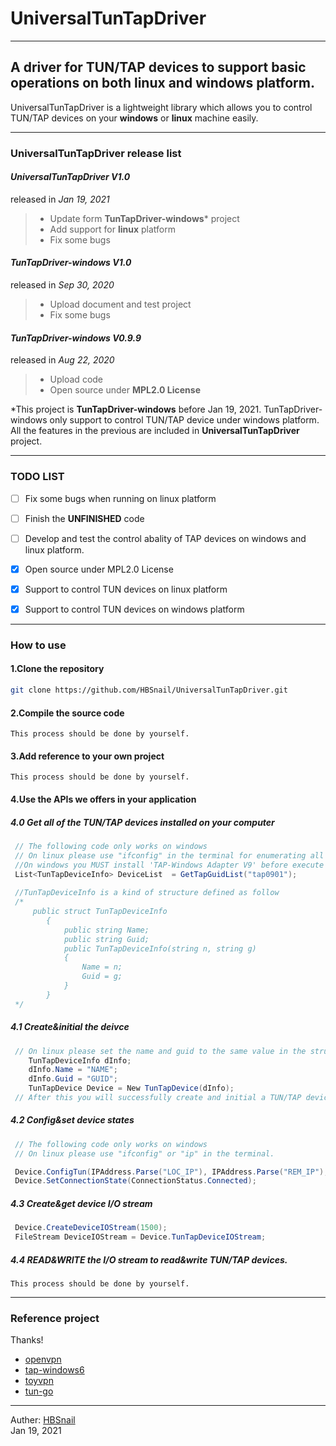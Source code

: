 # UniversalTunTapDriver
------
## A driver for TUN/TAP devices to support basic operations on both linux and windows platform.

UniversalTunTapDriver is a lightweight library which allows you to  control TUN/TAP devices on your **windows** or **linux** machine easily.

 

----------
### **UniversalTunTapDriver release list**

#### ***UniversalTunTapDriver V1.0***
released in *Jan 19, 2021*
> * Update form **TunTapDriver-windows*** project
> * Add support for **linux** platform
> * Fix some bugs

#### ***TunTapDriver-windows V1.0***
released in *Sep 30, 2020*
> * Upload document and test project
> * Fix some bugs

#### ***TunTapDriver-windows V0.9.9***
released in *Aug 22, 2020*
> * Upload code
> * Open source under **MPL2.0 License**

*This project is **TunTapDriver-windows** before Jan 19, 2021. TunTapDriver-windows only support to control TUN/TAP device under windows platform. All the features in the previous are included in **UniversalTunTapDriver**  project.

----------


### **TODO LIST**

- [ ] Fix some bugs when running on linux platform
- [ ] Finish the **UNFINISHED** code
- [ ] Develop and test the control abality of TAP devices on windows and linux platform.
- [x] Open source under MPL2.0 License
- [x] Support to control TUN devices on linux platform
- [x] Support to control TUN devices on windows platform


----------


### **How to use**

#### **1.Clone the repository**

```bash
git clone https://github.com/HBSnail/UniversalTunTapDriver.git
```

#### **2.Compile the source code**

```
This process should be done by yourself.
```

#### **3.Add reference to your own project**

```
This process should be done by yourself.
```

#### **4.Use the APIs we offers in your application**

##### **4.0 Get all of the TUN/TAP devices installed on your computer**
```csharp
 // The following code only works on windows
 // On linux please use "ifconfig" in the terminal for enumerating all network interfaces
 //On windows you MUST install 'TAP-Windows Adapter V9' before execute the code
 List<TunTapDeviceInfo> DeviceList  = GetTapGuidList("tap0901");
 
 //TunTapDeviceInfo is a kind of structure defined as follow
 /*
     public struct TunTapDeviceInfo
        {
            public string Name;
            public string Guid;
            public TunTapDeviceInfo(string n, string g)
            {
                Name = n;
                Guid = g;
            }
        }
 */
```
##### **4.1 Create&initial the deivce**
```csharp
 // On linux please set the name and guid to the same value in the structure TunTapDeviceInfo. like "tun0" "tap0" ect.
    TunTapDeviceInfo dInfo; 
    dInfo.Name = "NAME";
    dInfo.Guid = "GUID";
    TunTapDevice Device = New TunTapDevice(dInfo);
 // After this you will successfully create and initial a TUN/TAP device except the name or guid does not exist or the divice was occupied by other process. 
```
##### **4.2 Config&set device states**
```csharp
 // The following code only works on windows
 // On linux please use "ifconfig" or "ip" in the terminal.

 Device.ConfigTun(IPAddress.Parse("LOC_IP"), IPAddress.Parse("REM_IP"), IPAddress.Parse("NET_MASK"));
 Device.SetConnectionState(ConnectionStatus.Connected);

```
##### **4.3 Create&get device I/O stream**
```csharp
 Device.CreateDeviceIOStream(1500);
 FileStream DeviceIOStream = Device.TunTapDeviceIOStream;
```

##### **4.4 READ&WRITE the I/O stream to read&write TUN/TAP devices.**
``` 
This process should be done by yourself.
```

----------

### **Reference project**
Thanks!

 - [openvpn][2]
 - [tap-windows6][3]
 - [toyvpn][4]
 - [tun-go][5]


----------


Auther: [HBSnail][1]     
Jan 19, 2021

[1]: https://github.com/HBSnail
[2]: https://github.com/OpenVPN/openvpn
[3]: https://github.com/OpenVPN/tap-windows6
[4]: https://android.googlesource.com/platform/development/+/master/samples/ToyVpn
[5]: https://github.com/Alienero/tun-go
